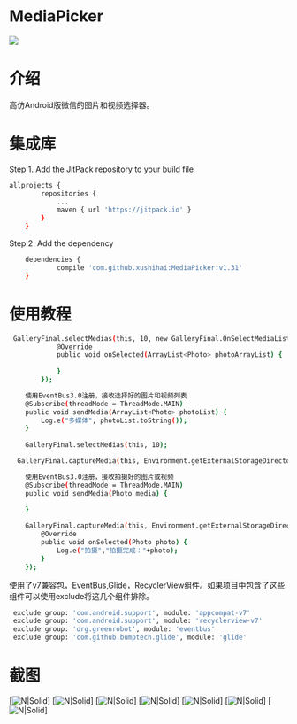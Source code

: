 # MediaPicker
[![](https://jitpack.io/v/xushihai/MediaPicker.svg)](https://jitpack.io/#xushihai/MediaPicker)

# 介绍
高仿Android版微信的图片和视频选择器。

# 集成库
Step 1. Add the JitPack repository to your build file 
```sh
allprojects {
		repositories {
			...
			maven { url 'https://jitpack.io' }
		}
	}
```
Step 2. Add the dependency
```sh
	dependencies {
	        compile 'com.github.xushihai:MediaPicker:v1.31'
	}

```
# 使用教程

```sh
 GalleryFinal.selectMedias(this, 10, new GalleryFinal.OnSelectMediaListener() {
            @Override
            public void onSelected(ArrayList<Photo> photoArrayList) {
                
            }
        });
```


```sh
    使用EventBus3.0注册，接收选择好的图片和视频列表
    @Subscribe(threadMode = ThreadMode.MAIN)
    public void sendMedia(ArrayList<Photo> photoList) {
        Log.e("多媒体", photoList.toString());
    }
    
    GalleryFinal.selectMedias(this, 10);
```

```sh
  GalleryFinal.captureMedia(this, Environment.getExternalStorageDirectory().getAbsolutePath()，10*1000);
```

```sh
    使用EventBus3.0注册，接收拍摄好的图片或视频
    @Subscribe(threadMode = ThreadMode.MAIN)
    public void sendMedia(Photo media) {
         
    }
```

```sh
    GalleryFinal.captureMedia(this, Environment.getExternalStorageDirectory().getAbsolutePath(), new GalleryFinal.OnCaptureListener() {
        @Override
        public void onSelected(Photo photo) {
            Log.e("拍摄","拍摄完成："+photo);
        }
    });
```
使用了v7兼容包，EventBus,Glide，RecyclerView组件。如果项目中包含了这些组件可以使用exclude将这几个组件排除。
```sh
 exclude group: 'com.android.support', module: 'appcompat-v7'
 exclude group: 'com.android.support', module: 'recyclerview-v7'
 exclude group: 'org.greenrobot', module: 'eventbus'
 exclude group: 'com.github.bumptech.glide', module: 'glide'
 ```
 
 # 截图
 [![N|Solid](https://github.com/xushihai/MediaPicker/blob/master/shotcuts/device-2017-03-20-112104.png)]
[![N|Solid](https://github.com/xushihai/MediaPicker/blob/master/shotcuts/device-2017-03-20-112114.png)]
[![N|Solid](https://github.com/xushihai/MediaPicker/blob/master/shotcuts/device-2017-03-20-112128.png)]
[![N|Solid](https://github.com/xushihai/MediaPicker/blob/master/shotcuts/device-2017-03-20-112139.png)]
[![N|Solid](https://github.com/xushihai/MediaPicker/blob/master/shotcuts/device-2017-06-15-141529.png)]
[![N|Solid](https://github.com/xushihai/MediaPicker/blob/master/shotcuts/device-2017-06-15-141549.png)]
[![N|Solid](https://github.com/xushihai/MediaPicker/blob/master/shotcuts/device-2017-06-15-141606.png)]

